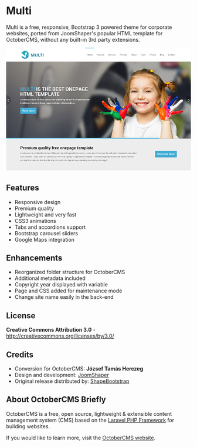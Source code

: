 Multi
=====

Multi is a free, responsive, Bootstrap 3 powered theme for corporate websites, ported from JoomShaper's popular HTML template for OctoberCMS, without any built-in 3rd party extensions.

![Screenshot](https://raw.githubusercontent.com/jtherczeg/multi-theme/master/assets/images/theme-preview.png)

Features
--------
* Responsive design
* Premium quality
* Lightweight and very fast
* CSS3 animations
* Tabs and accordions support
* Bootstrap carousel sliders
* Google Maps integration

Enhancements
--------------
* Reorganized folder structure for OctoberCMS
* Additional metadata included
* Copyright year displayed with variable
* Page and CSS added for maintenance mode
* Change site name easily in the back-end

License
-------
**Creative Commons Attribution 3.0** - http://creativecommons.org/licenses/by/3.0/

Credits
-------
* Conversion for OctoberCMS: **József Tamás Herczeg**
* Design and development: [JoomShaper](http://www.joomshaper.com/)
* Original release distributed by: [ShapeBootstrap](http://shapebootstrap.net/)

About OctoberCMS Briefly
------------------------
OctoberCMS is a free, open source, lightweight & extensible content management system (CMS) based on the [Laravel PHP Framework](http://laravel.com/) for building websites.

If you would like to learn more, visit the [OctoberCMS website](http://octobercms.com/).
